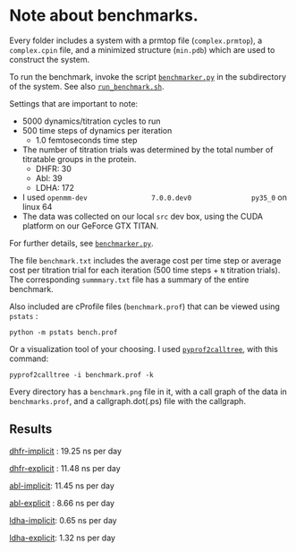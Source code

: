 # Note about benchmarks.

Every folder includes a system with a prmtop file (`complex.prmtop`), a `complex.cpin` file, and a minimized structure (`min.pdb`) which are used to construct the system.

To run the benchmark, invoke the script [`benchmarker.py`](benchmarker.py) in the subdirectory of the system. See also [`run_benchmark.sh`](run_benchmark.sh).

Settings that are important to note:
* 5000  dynamics/titration cycles to run
* 500 time steps of dynamics per iteration
    * 1.0 femtoseconds time step
* The number of titration trials was determined by the total number of titratable groups in the protein.
  * DHFR: 30
  * Abl: 39
  * LDHA: 172
* I used `openmm-dev                7.0.0.dev0               py35_0` on linux 64
* The data was collected on our local `src` dev box, using the CUDA platform on our GeForce GTX TITAN.

For further details, see [`benchmarker.py`](benchmarker.py).

The file `benchmark.txt` includes the average cost per time step or average cost per titration trial for each iteration (500 time steps + `N` titration trials).
The corresponding `summmary.txt` file has a summary of the entire benchmark.

Also included are cProfile files (`benchmark.prof`) that can be viewed using `pstats` :

```
python -m pstats bench.prof
```

Or a visualization tool of your choosing. I used [`pyprof2calltree`](https://pypi.python.org/pypi/pyprof2calltree), with this command:

```
pyprof2calltree -i benchmark.prof -k
```

Every directory has a `benchmark.png` file in it, with a call graph of the data in `benchmarks.prof`, and a callgraph.dot(.ps) file with the callgraph.

## Results

[dhfr-implicit](dhfr-implicit/benchmark.png) : 19.25 ns per day

[dhfr-explicit](dhfr-explicit/benchmark.png) : 11.48 ns per day

[abl-implicit](abl-implicit/benchmark.png): 11.45 ns per day

[abl-explicit](abl-explicit/benchmark.png) : 8.66 ns per day

[ldha-implicit](ldha-implicit/benchmark.png): 0.65 ns per day

[ldha-explicit](ldhda-explicit/benchmark.png): 1.32 ns per day
